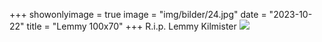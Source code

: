 +++
showonlyimage = true
image = "img/bilder/24.jpg"
date = "2023-10-22"
title = "Lemmy 100x70"
+++
R.i.p. Lemmy Kilmister
![](/img/bilder/24.jpg)